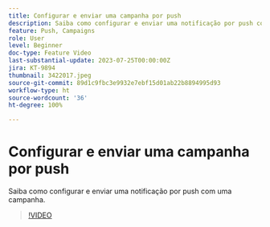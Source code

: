 ```yaml
---
title: Configurar e enviar uma campanha por push
description: Saiba como configurar e enviar uma notificação por push com uma campanha.
feature: Push, Campaigns
role: User
level: Beginner
doc-type: Feature Video
last-substantial-update: 2023-07-25T00:00:00Z
jira: KT-9894
thumbnail: 3422017.jpeg
source-git-commit: 89d1c9fbc3e9932e7ebf15d01ab22b8894995d93
workflow-type: ht
source-wordcount: '36'
ht-degree: 100%

---
```



# Configurar e enviar uma campanha por push

Saiba como configurar e enviar uma notificação por push com uma campanha.

>[!VIDEO](https://video.tv.adobe.com/v/3422017/?learn=on)
